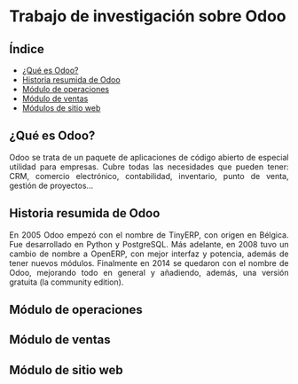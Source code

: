 <div align="justify">

# Trabajo de investigación sobre Odoo

## Índice
- [¿Qué es Odoo?](#index01)
- [Historia resumida de Odoo](#index02)
- [Módulo de operaciones](#index03)
- [Módulo de ventas](#index04)
- [Módulos de sitio web](#index05)

## ¿Qué es Odoo? <a name="index01"></a>

Odoo se trata de un paquete de aplicaciones de código abierto de especial utilidad para empresas. Cubre todas las necesidades que pueden tener: CRM, comercio electrónico, contabilidad, inventario,
punto de venta, gestión de proyectos...

## Historia resumida de Odoo <a name="index02"></a>

En 2005 Odoo empezó con el nombre de TinyERP, con origen en Bélgica. Fue desarrollado en Python y PostgreSQL. Más adelante, en 2008 tuvo un cambio de nombre a OpenERP, con mejor interfaz y potencia, además de tener nuevos módulos. Finalmente en 2014 se quedaron con el nombre de Odoo, mejorando todo en general y añadiendo, además, una versión gratuita (la community edition).

## Módulo de operaciones <a name="index03"></a>



## Módulo de ventas <a name="index04"></a>



## Módulo de sitio web <a name="index05"></a>


</div>